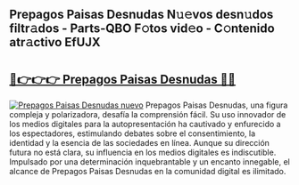 ## Prepagos Paisas Desnudas N𝚞𝚎vos desn𝚞dos filtr𝚊dos - Parts-QBO F𝚘tos vid𝚎o - C𝚘ntenido atr𝚊ctivo EfUJX

# <h2><a href="http://mb7zft.tromn.icu/?c=Prepagos+Paisas+Desnudas">🔗👉👉👉 Prepagos Paisas Desnudas 🔗🔗</a></h2>

[![Prepagos Paisas Desnudas nuevo](https://i.imgur.com/pEAQMta.gif)](http://mb7zft.tromn.icu/?c=Prepagos+Paisas+Desnudas)
Prepagos Paisas Desnudas, una figura compleja y polarizadora, desafía la comprensión fácil. Su uso innovador de los medios digitales para la autopresentación ha cautivado y enfurecido a los espectadores, estimulando debates sobre el consentimiento, la identidad y la esencia de las sociedades en línea. Aunque su dirección futura no está clara, su influencia en los medios digitales es indiscutible. Impulsado por una determinación inquebrantable y un encanto innegable, el alcance de Prepagos Paisas Desnudas en la comunidad digital es ilimitado.
